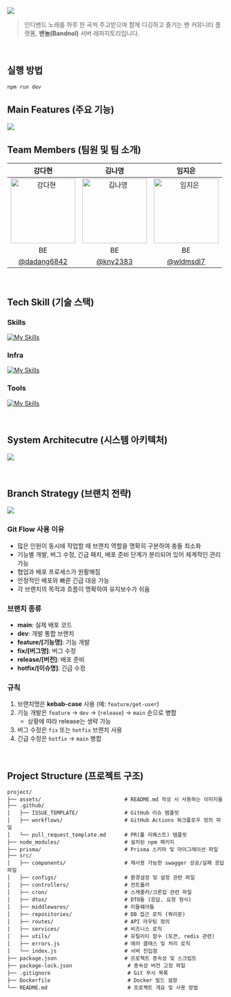 <img src = "https://bandnol-be-profile.s3.ap-northeast-2.amazonaws.com/content/Frame+561.png">

> 인디밴드 노래를 하루 한 곡씩 주고받으며 함께 디깅하고 즐기는 팬 커뮤니티 플랫폼, **밴놀(Bandnol)** 서버 레파지토리입니다.
<br>

## 실행 방법
```plaintext
npm run dev
```


## Main Features (주요 기능)
<img src = "https://bandnol-be-profile.s3.ap-northeast-2.amazonaws.com/content/introduction.png">

## Team Members (팀원 및 팀 소개)
| 강다현 | 김나영 | 임지은 |
|:------:|:------:|:------:|
| <img src="https://bandnol-be-profile.s3.ap-northeast-2.amazonaws.com/profile/KakaoTalk_20250529_174914622.jpg.png" alt="강다현" width="150"> | <img src="https://bandnol-be-profile.s3.ap-northeast-2.amazonaws.com/profile/44E22A8C-7406-4749-9DF1-A4A8D6E77DA4_1_102_o.jpeg" alt="김나영" width="150"> | <img src="https://bandnol-be-profile.s3.ap-northeast-2.amazonaws.com/profile/IMG_8629.jpg" alt="임지은" width="150"> |
| BE | BE | BE |
| [@dadang6842](https://github.com/dadang6842) | [@kny2383](https://github.com/kny2383) | [@wldmsdl7](https://github.com/wldmsdl7) 
<br>

## Tech Skill (기술 스택) 
### Skills
<div>

[![My Skills](https://skillicons.dev/icons?i=nodejs,js,express,postgres,prisma,redis)](https://skillicons.dev)

</div>

### Infra
<div>

[![My Skills](https://skillicons.dev/icons?i=aws,docker,githubactions)](https://skillicons.dev)
</div>

### Tools
<div>

[![My Skills](https://skillicons.dev/icons?i=github,git,notion,postman,discord,bots,figma)](https://skillicons.dev)
</div>

<br>


## System Architecutre (시스템 아키텍처)
<img src = "https://bandnol-be-profile.s3.ap-northeast-2.amazonaws.com/content/Frame+2.png"></img>

<br>

## Branch Strategy (브랜치 전략)
<img src = "https://bandnol-be-profile.s3.ap-northeast-2.amazonaws.com/content/gitflow.png">

### Git Flow 사용 이유
- 많은 인원이 동시에 작업할 때 브랜치 역할을 명확히 구분하여 충돌 최소화  
- 기능별 개발, 버그 수정, 긴급 패치, 배포 준비 단계가 분리되어 있어 체계적인 관리 가능  
- 협업과 배포 프로세스가 원활해짐  
- 안정적인 배포와 빠른 긴급 대응 가능  
- 각 브랜치의 목적과 흐름이 명확하여 유지보수가 쉬움  

### 브랜치 종류
- **main**: 실제 배포 코드  
- **dev**: 개발 통합 브랜치  
- **feature/[기능명]**: 기능 개발  
- **fix/[버그명]**: 버그 수정  
- **release/[버전]**: 배포 준비  
- **hotfix/[이슈명]**: 긴급 수정  

### 규칙
1. 브랜치명은 **kebab-case** 사용 (예: `feature/get-user`)  
2. 기능 개발은 `feature` → `dev` → (`release`) → `main` 순으로 병합
    - 상황에 따라 release는 생략 가능
3. 버그 수정은 `fix` 또는 `hotfix` 브랜치 사용  
4. 긴급 수정은 `hotfix` → `main` 병합  

<br>



## Project Structure (프로젝트 구조)
```plaintext
project/
├── assets/                           # README.md 작성 시 사용하는 이미지들
├── .github/
│   ├── ISSUE_TEMPLATE/               # GitHub 이슈 템플릿
│   ├── workflows/                    # GitHub Actions 워크플로우 정의 파일
│   └── pull_request_template.md      # PR(풀 리퀘스트) 템플릿
├── node_modules/                     # 설치된 npm 패키지
├── prisma/                           # Prisma 스키마 및 마이그레이션 파일
├── src/
│   ├── components/                   # 재사용 가능한 swagger 성공/실패 응답 파일
│   ├── configs/                      # 환경설정 및 설정 관련 파일
│   ├── controllers/                  # 컨트롤러
│   ├── cron/                         # 스케줄러/크론잡 관련 파일
│   ├── dtos/                         # DTO들 (응답, 요청 형식)
│   ├── middlewares/                  # 미들웨어들
│   ├── repositories/                 # DB 접근 로직 (쿼리문)
│   ├── routes/                       # API 라우팅 정의
│   ├── services/                     # 비즈니스 로직
│   ├── utils/                        # 유틸리티 함수 (토큰, redis 관련)
│   ├── errors.js                     # 에러 클래스 및 처리 로직
│   └── index.js                      # 서버 진입점
├── package.json                      # 프로젝트 종속성 및 스크립트
├── package-lock.json                  # 종속성 버전 고정 파일
├── .gitignore                         # Git 무시 목록
├── Dockerfile                         # Docker 빌드 설정
└── README.md                          # 프로젝트 개요 및 사용 방법
```


